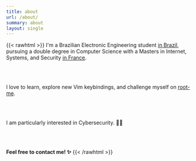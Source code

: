 ```yaml
---
title: about
url: /about/
summary: about
layout: single
---
```


{{< rawhtml >}}
  I'm a Brazilian Electronic Engineering student <a href="https://www.utfpr.edu.br/" target="_blank" rel="noopener">
  in Brazil</a>, pursuing a double degree in Computer Science with a Masters in Internet, Systems, and Security
  <a href="https://telecomnancy.univ-lorraine.fr/" target="_blank" rel="noopener">in France</a>.

  <br/><br/>

  I love to learn, explore new Vim keybindings, and challenge myself on 
  <a href="https://www.root-me.org/vicnetto?lang=en#f1b0f90c8258ff187e43e4632f3d277c" target="_blank" rel="noopener">root-me</a>.

  <br/><br/>

  I am particularly interested in Cybersecurity. 👨‍💻

  <br/><br/>

  <b>Feel free to contact me! ✨</b>
{{< /rawhtml >}}

